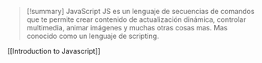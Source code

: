 >[!summary] JavaScript
>JS es un lenguaje de secuencias de comandos que te permite crear contenido de actualización dinámica, controlar multimedia, animar imágenes y muchas otras cosas mas. Mas conocido como un lenguaje de scripting.

[[Introduction to Javascript]]